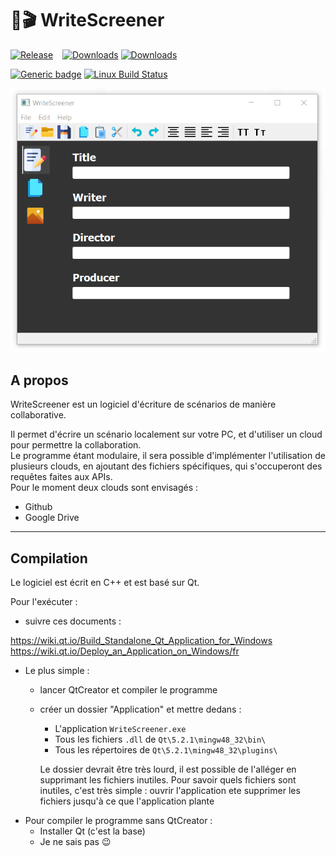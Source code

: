 # 📝🎬 WriteScreener

[![Release](https://img.shields.io/github/v/release/AlexisSonolet/WriteScreener?include_prereleases)](https://shields.io/) &ensp; <!--- [![Downloads](https://img.shields.io/github/downloads/AlexisSonolet/WriteScreener/total)](https://shields.io/) &nbsp; -->
[![Downloads](https://img.shields.io/github/issues-raw/AlexisSonolet/WriteScreener)](https://shields.io/)
[![Downloads](https://img.shields.io/github/issues-closed-raw/AlexisSonolet/WriteScreener)](https://shields.io/)


[![Generic badge](https://img.shields.io/badge/OS_Support:_Windows/Linux-blue.svg)](https://shields.io/) [![Linux Build Status](https://travis-ci.com/AlexisSonolet/WriteScreener.svg?branch=master)](https://travis-ci.com/AlexisSonolet/WriteScreener) &ensp;


<div style="text-align:center"><img src="ressources/images/examples/Capture_3.PNG" /></div>

## A propos

WriteScreener est un logiciel d'écriture de scénarios de manière collaborative.

Il permet d'écrire un scénario localement sur votre PC, et d'utiliser un cloud pour permettre la collaboration.\
Le programme étant modulaire, il sera possible d'implémenter l'utilisation de plusieurs clouds, en ajoutant des fichiers spécifiques, qui s'occuperont des requêtes faites aux APIs.\
Pour le moment deux clouds sont envisagés :
- Github
- Google Drive

___
## Compilation

Le logiciel est écrit en C++ et est basé sur Qt.

Pour l'exécuter :
- suivre ces documents : 

https://wiki.qt.io/Build_Standalone_Qt_Application_for_Windows \
https://wiki.qt.io/Deploy_an_Application_on_Windows/fr
- Le plus simple :
    - lancer QtCreator et compiler le programme
    - créer un dossier "Application" et mettre dedans :
        - L'application `WriteScreener.exe`
        - Tous les fichiers `.dll` de `Qt\5.2.1\mingw48_32\bin\`
        - Tous les répertoires de `Qt\5.2.1\mingw48_32\plugins\`
        
        Le dossier devrait être très lourd, il est possible de l'alléger en supprimant les fichiers inutiles. Pour savoir quels fichiers sont inutiles, c'est très simple : ouvrir l'application ete supprimer les fichiers jusqu'à ce que l'application plante
- Pour compiler le programme sans QtCreator :
    - Installer Qt (c'est la base)
    - Je ne sais pas 😉

